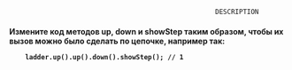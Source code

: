                                                 
                                                        DESCRIPTION                     

<h4>
Измените код методов up, down и showStep таким образом, чтобы их вызов можно было сделать по цепочке, например так:

        ladder.up().up().down().showStep(); // 1
</h5>

</h4>